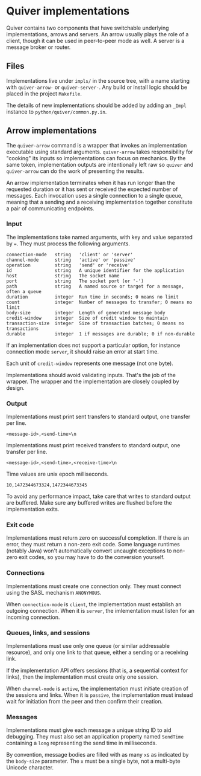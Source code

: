 # Quiver implementations

Quiver contains two components that have switchable underlying
implementations, arrows and servers.  An arrow usually plays the role
of a client, though it can be used in peer-to-peer mode as well.  A
server is a message broker or router.

## Files

Implementations live under `impls/` in the source tree, with a name
starting with `quiver-arrow-` or `quiver-server-`.  Any build or
install logic should be placed in the project `Makefile`.

The details of new implementations should be added by adding an
`_Impl` instance to `python/quiver/common.py.in`.

## Arrow implementations

The `quiver-arrow` command is a wrapper that invokes an implementation
executable using standard arguments.  `quiver-arrow` takes
responsibility for "cooking" its inputs so implementations can focus
on mechanics.  By the same token, implementation outputs are
intentionally left raw so `quiver` and `quiver-arrow` can do the work
of presenting the results.

An arrow implementation terminates when it has run longer than the
requested duration or it has sent or received the expected number of
messages.  Each invocation uses a single connection to a single queue,
meaning that a sending and a receiving implementation together
constitute a pair of communicating endpoints.

### Input

The implementations take named arguments, with key and value separated
by `=`.  They must process the following arguments.

    connection-mode   string   'client' or 'server'
    channel-mode      string   'active' or 'passive'
    operation         string   'send' or 'receive'
    id                string   A unique identifier for the application
    host              string   The socket name
    port              string   The socket port (or '-')
    path              string   A named source or target for a message, often a queue
    duration          integer  Run time in seconds; 0 means no limit
    count             integer  Number of messages to transfer; 0 means no limit
    body-size         integer  Length of generated message body
    credit-window     integer  Size of credit window to maintain
    transaction-size  integer  Size of transaction batches; 0 means no transactions
    durable           integer  1 if messages are durable; 0 if non-durable

If an implementation does not support a particular option, for
instance connection mode `server`, it should raise an error at start
time.

Each unit of `credit-window` represents one message (not one byte).

Implementations should avoid validating inputs.  That's the job of the
wrapper.  The wrapper and the implementation are closely coupled by
design.

### Output

Implementations must print sent transfers to standard output, one
transfer per line.

    <message-id>,<send-time>\n

Implementations must print received transfers to standard output, one
transfer per line.

    <message-id>,<send-time>,<receive-time>\n

Time values are unix epoch milliseconds.

    10,1472344673324,1472344673345

To avoid any performance impact, take care that writes to standard
output are buffered.  Make sure any buffered writes are flushed before
the implementation exits.

### Exit code

Implementations must return zero on successful completion.  If there
is an error, they must return a non-zero exit code.  Some language
runtimes (notably Java) won't automatically convert uncaught
exceptions to non-zero exit codes, so you may have to do the
conversion yourself.

### Connections

Implementations must create one connection only.  They must connect
using the SASL mechanism `ANONYMOUS`.

When `connection-mode` is `client`, the implementation must establish
an outgoing connection.  When it is `server`, the imlementation must
listen for an incoming connection.

<!-- XXX reconnect -->

### Queues, links, and sessions

Implementations must use only one queue (or similar addressable
resource), and only one link to that queue, either a sending or a
receiving link.

If the implementation API offers sessions (that is, a sequential
context for links), then the implementation must create only one
session.

When `channel-mode` is `active`, the implementation must initiate
creation of the sessions and links.  When it is `passive`, the
implementation must instead wait for initiation from the peer and then
confirm their creation.

### Messages

Implementations must give each message a unique string ID to aid debugging.
They must also set an application property named `SendTime` containing
a `long` representing the send time in milliseconds.

By convention, message bodies are filled with as many `x`s as
indicated by the `body-size` parameter.  The `x` must be a single
byte, not a multi-byte Unicode character.

<!--
XXX message format

The document should state:
- order and meaning of argv parameters
- message format:
  - durable - set from parameters
  - message-id - allowed types (just string?), max size
  - body - allowed types, size from parameters
  - application-properties - map layout, key name and data type
  - any others?

XXX

Sent messages must be non-durable and configured for
at-least-once-delivery (in JMS terms, non-persistent and
auto-acknowledge).
-->

<!-- XXX acknowledgments -->

<!--
## Server implementations

### Input

The implementations take named arguments, with key and value separated
by `=`.  They must process the following arguments.

    host        string  The listening socket name
    port        string  The listening socket port
    path        string  A named source or target for a message, often a queue
    ready-file  string  A file used to indicate the server is ready

-->

